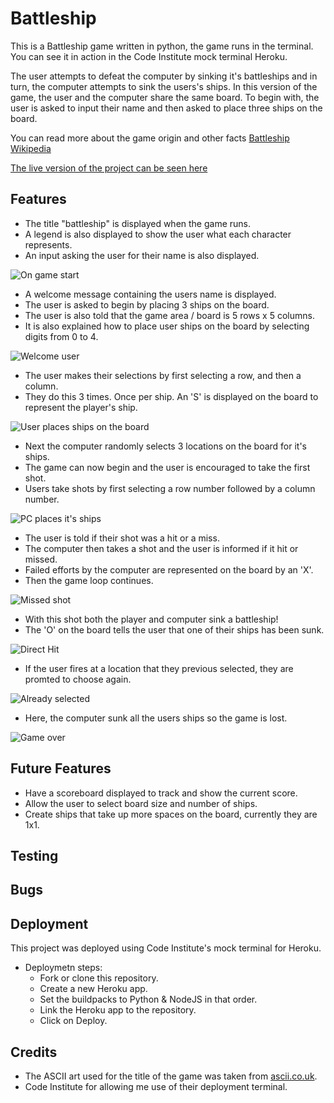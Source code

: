 
# Battleship

This is a Battleship game written in python, the game runs in the terminal. You can see it in action in the Code Institute mock terminal Heroku.

The user attempts to defeat the computer by sinking it's battleships and in turn, the computer attempts to sink the users's ships. In this version of the game, the user and the computer share the same board. To begin with, the user is asked to input their name and then asked to place three ships on the board.

You can read more about the game origin and other facts [Battleship Wikipedia](https://en.wikipedia.org/wiki/Battleship_(game))

[The live version of the project can be seen here](https://ci-battleship-pp3.herokuapp.com/)


## Features

- The title "battleship" is displayed when the game runs. 
- A legend is also displayed to show the user what each character represents. 
- An input asking the user for their name is also displayed.

![On game start](documentation/on_game_start.png)

- A welcome message containing the users name is displayed.
- The user is asked to begin by placing 3 ships on the board.
- The user is also told that the game area / board is 5 rows x 5 columns.
- It is also explained how to place user ships on the board by selecting digits from 0 to 4.

![Welcome user](documentation/welcome_user.png)

- The user makes their selections by first selecting a row, and then a column.
- They do this 3 times. Once per ship. An 'S' is displayed on the board to represent the player's ship.

![User places ships on the board](documentation/placing_ships.png)

- Next the computer randomly selects 3 locations on the board for it's ships.
- The game can now begin and the user is encouraged to take the first shot.
- Users take shots by first selecting a row number followed by a column number.

![PC places it's ships](documentation/pc_selects_locations.png)

- The user is told if their shot was a hit or a miss.
- The computer then takes a shot and the user is informed if it hit or missed.
- Failed efforts by the computer are represented on the board by an 'X'.
- Then the game loop continues.

![Missed shot](documentation/missed_shot.png)

- With this shot both the player and computer sink a battleship!
- The 'O' on the board tells the user that one of their ships has been sunk.

![Direct Hit](documentation/direct_hit.png)

- If the user fires at a location that they previous selected, they are promted to choose again.

![Already selected](documentation/already_selected.png)

- Here, the computer sunk all the users ships so the game is lost.

![Game over](documentation/game_over.png)

## Future Features

- Have a scoreboard displayed to track and show the current score.
- Allow the user to select board size and number of ships.
- Create ships that take up more spaces on the board, currently they are 1x1.

## Testing
## Bugs
## Deployment

This project was deployed using Code Institute's mock terminal for Heroku.

- Deploymetn steps:
   - Fork or clone this repository.
   - Create a new Heroku app.
   - Set the buildpacks to Python & NodeJS in that order.
   - Link the Heroku app to the repository.
   - Click on Deploy.

## Credits

- The ASCII art used for the title of the game was taken from [ascii.co.uk](https://ascii.co.uk/art/battleship).
- Code Institute for allowing me use of their deployment terminal.
